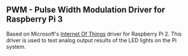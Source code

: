 ## PWM - Pulse Width Modulation Driver for Raspberry Pi 3

Based on Microsoft's <a href="https://github.com/ms-iot">Internet Of Things</a> driver for Raspberry Pi 2. This driver is used to test analog output results of the LED lights on the Pi system.

